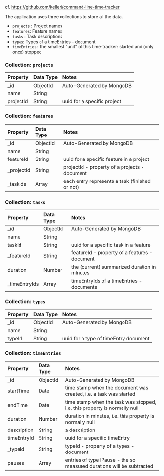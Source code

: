 cf. https://github.com/kellerj/command-line-time-tracker

The application uses three collections to store all the data.

* `projects` : Project names
* `features`: Feature names
* `tasks` : Task descriptions
* `types`: Types of a timeEntries - document
* `timeEntries`: The smallest "unit" of this time-tracker: started and (only once) stopped

### Collection: `projects`

| Property  | Data Type | Notes                       |
|:----------|:----------|:----------------------------|
| _id       | ObjectId  | Auto-Generated by MongoDB   |
| name      | String    |                             |
| projectId | String    | uuid for a specific project |

### Collection: `features`

| Property   | Data Type | Notes                                          |
|:-----------|:----------|:-----------------------------------------------|
| _id        | ObjectId  | Auto-Generated by MongoDB                      |
| name       | String    |                                                |
| featureId  | String    | uuid for a specific feature in a project       |
| _projectId | String    | projectId - property of a projects - document  |
| _taskIds   | Array     | each entry represents a task (finished or not) |

### Collection: `tasks`

| Property      | Data Type | Notes                                         |
|:--------------|:----------|:----------------------------------------------|
| _id           | ObjectId  | Auto-Generated by MongoDB                     |
| name          | String    |                                               |
| taskId        | String    | uuid for a specific task in a feature         |
| _featureId    | String    | featureId - property of a features - document |
| duration      | Number    | the (current) summarized duration in minutes  |
| _timeEntryIds | Array     | timeEntryIds of a timeEntries - documents     |

<!-- a time entry should not be reused for several start - stop operations -->
<!-- each start - stop operation should be stored -->
<!-- each start - stop operation should increase the (current) duration in the tasks - document -->
<!-- the (current) duration in the tasks - document should be realized as duration (in minutes) property -->
<!-- the current duration should be visualized on the UI (perhaps as server push event / or as set-interval approach in the UI) in hours and minutes -->

### Collection: `types`

| Property | Data Type | Notes                                   |
|:---------|:----------|:----------------------------------------|
| _id      | ObjectId  | Auto-Generated by MongoDB               |
| name     | String    |                                         |
| typeId   | String    | uuid for a type of timeEntry document   |

### Collection: `timeEntries`

| Property          | Data Type | Notes                                                                     |
|:------------------|:----------|:--------------------------------------------------------------------------|
| _id               | ObjectId  | Auto-Generated by MongoDB                                                 |
| startTime         | Date      | time stamp when the document was created, i.e. a task was started         |
| endTime           | Date      | time stamp when the task was stopped, i.e. this property is normally null |
| duration          | Number    | duration in minutes, i.e. this property is normally null                  |
| description       | String    | a description                                                             |
| timeEntryId       | String    | uuid for a specific timeEntry                                             |
| _typeId           | String    | typeId - property of a types - document                                   |
| pauses            | Array     | entries of type IPause - the so measured durations will be subtracted     |

